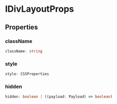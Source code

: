 # IDivLayoutProps

## Properties

### className

```ts
className: string
```

### style

```ts
style: CSSProperties
```

### hidden

```ts
hidden: boolean | ((payload: Payload) => boolean)
```
